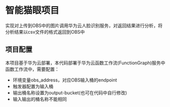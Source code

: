 # 智能猫眼项目
实现对上传到OBS中的图片调用华为云人脸识别服务，对返回结果进行分析，将分析结果以csv文件的格式返回到OBS中

## 项目配置
本项目基于华为云部署，本代码部署于华为云函数工作流(FunctionGraph)服务中
函数工作流中，需要配置：
* 环境变量obs_address，对应OBS输入桶的endpoint
* 触发器配置为输入桶
* 输出桶名称设置为output-bucket(也可在代码中自行修改)
* 输入输出的桶名称不能相同
